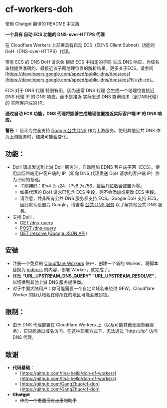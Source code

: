 # cf-workers-doh

使用 Chatgpt 翻译的 README 中文版

**一个具有 自动 ECS 功能的 DNS-over-HTTPS 代理**

在 Cloudflare Workers 上部署具有自动 ECS（EDNS Client Subnet）功能的 DoH（DNS-over-HTTPS）代理。

带有 ECS 的 DNS DoH 请求会 根据 ECS 中指定的子网 生成 DNS 响应，为域名查找提供准确的、最接近该子网地理位置的解析结果。更多关于ECS，请参阅 [https://developers.google.com/speed/public-dns/docs/ecs](https://developers.google.com/speed/public-dns/docs/ecs?hl=zh-cn)。

ECS 对于 DNS 代理 特别有用，因为通常 DNS 代理 会生成一个地理位置接近 DNS 代理 IP 的 DNS 响应，而不是接近 实际发送 DNS 查询请求（到DNS代理）的 实际客户端的 IP。

**通过自动 ECS 功能，DNS 代理将能够生成地理位置接近实际客户端 IP 的 DNS 响应。**

**警告：** 设计为完全支持 [Google 公共 DNS](https://developers.google.com/speed/public-dns/docs/secure-transports?hl=zh-cn) 作为上游服务。使用其他公共 DNS 作为上游服务时，结果可能会变化。

## 功能：
- DoH 请求发送到上游 DoH 服务时，自动附加 EDNS 客户端子网（ECS）。使用实际终端用户客户端的 IP（即向 DNS 代理发送 DoH 请求的客户端 IP）作为子网的基础。
  - 子网掩码：IPv4 为 /24，IPv6 为 /56，最后几位数会被置为零。
  - 如果代理的 DoH 请求已包含 ECS 字段，则不会添加或更改 ECS 字段。
  - 请注意，并非所有公共 DNS 服务都支持 ECS。Google DoH 支持 ECS，因此默认设置为 Google。请查看 [公共 DNS 服务](https://github.com/curl/curl/wiki/DNS-over-HTTPS) 以了解其他公共 DNS 服务。
- 支持 DoH：
  - [GET /dns-query](https://developers.google.com/speed/public-dns/docs/doh?hl=zh-cn#methods)
  - [POST /dns-query](https://developers.google.com/speed/public-dns/docs/doh?hl=zh-cn#methods)
  - [GET /resolve (Google JSON API)](https://developers.google.com/speed/public-dns/docs/doh/json?hl=zh-cn)

## 安装
- 注册一个免费的 [Cloudflare Workers](https://workers.cloudflare.com/) 账户，创建一个新的 Worker，将脚本替换为 [index.js](/index.js) 的内容，部署 Worker，就完成了。
- 修改 **"URL_UPSTREAM_DNS_QUERY"** **"URL_UPSTREAM_RESOLVE"**，以切换到其他上游 DNS 服务提供商。
- 对于中国大陆用户：你可能需要一个自定义域名来绕过 GFW。Cloudflare Worker 的默认域名在你所在的地区可能会被封锁。

## 限制：
- 由于 DNS 代理部署在 Cloudflare Workers 上（以及可能其他无服务器服务），它只能通过域名访问。在这种部署方式下，无法通过 "https://ip" 访问 DNS 代理。

## 致谢
- **代码基础**：
  - [https://github.com/tina-hello/doh-cf-workers](https://github.com/tina-hello/doh-cf-workers)
  - [https://github.com/GangZhuo/cf-doh](https://github.com/GangZhuo/cf-doh)
- ~~**Chatgpt**~~
  - ~~作为一个愚蠢但有点用的助手~~
